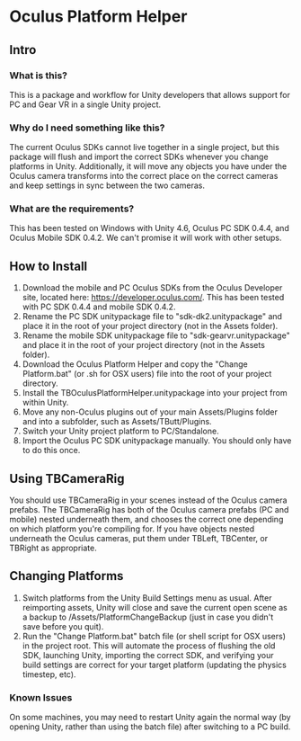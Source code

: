 # Oculus Platform Helper
## Intro ##
### What is this? ###
This is a package and workflow for Unity developers that allows support for PC and Gear VR in a single Unity project.

### Why do I need something like this? ###
The current Oculus SDKs cannot live together in a single project, but this package will flush and import the correct SDKs whenever you change platforms in Unity. Additionally, it will move any objects you have under the Oculus camera transforms into the correct place on the correct cameras and keep settings in sync between the two cameras.

### What are the requirements? ###
This has been tested on Windows with Unity 4.6, Oculus PC SDK 0.4.4, and Oculus Mobile SDK 0.4.2. We can't promise it will work with other setups.

## How to Install ##
1. Download the mobile and PC Oculus SDKs from the Oculus Developer site, located here: https://developer.oculus.com/. This has been tested with PC SDK 0.4.4 and mobile SDK 0.4.2.
2. Rename the PC SDK unitypackage file to "sdk-dk2.unitypackage" and place it in the root of your project directory (not in the Assets folder).
3. Rename the mobile SDK unitypackage file to "sdk-gearvr.unitypackage" and place it in the root of your project directory (not in the Assets folder).
4. Download the Oculus Platform Helper and copy the "Change Platform.bat" (or .sh for OSX users) file into the root of your project directory.
5. Install the TBOculusPlatformHelper.unitypackage into your project from within Unity.
6. Move any non-Oculus plugins out of your main Assets/Plugins folder and into a subfolder, such as Assets/TButt/Plugins.
7. Switch your Unity project platform to PC/Standalone.
8. Import the Oculus PC SDK unitypackage manually. You should only have to do this once.

## Using TBCameraRig ##
You should use TBCameraRig in your scenes instead of the Oculus camera prefabs. The TBCameraRig has both of the Oculus camera prefabs (PC and mobile) nested underneath them, and chooses the correct one depending on which platform you're compiling for. If you have objects nested underneath the Oculus cameras, put them under TBLeft, TBCenter, or TBRight as appropriate.

## Changing Platforms ##
1. Switch platforms from the Unity Build Settings menu as usual. After reimporting assets, Unity will close and save the current open scene as a backup to /Assets/PlatformChangeBackup (just in case you didn't save before you quit).
2. Run the "Change Platform.bat" batch file (or shell script for OSX users) in the project root. This will automate the process of flushing the old SDK, launching Unity, importing the correct SDK, and verifying your build settings are correct for your target platform (updating the physics timestep, etc).

### Known Issues ###
On some machines, you may need to restart Unity again the normal way (by opening Unity, rather than using the batch file) after switching to a PC build.
